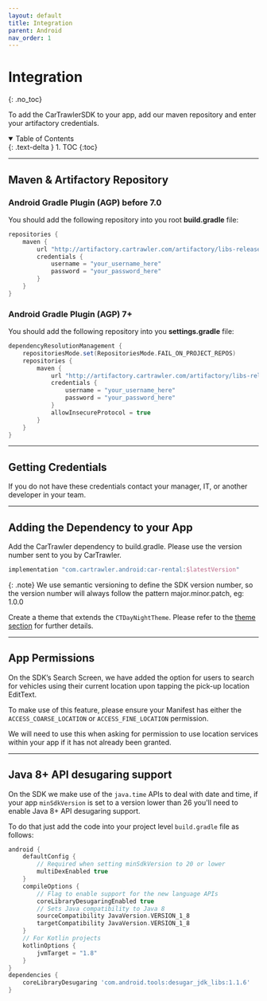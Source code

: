 ```yaml
---
layout: default
title: Integration
parent: Android
nav_order: 1
---
```


# Integration
{: .no_toc}

To add the CarTrawlerSDK to your app, add our maven repository and enter your artifactory credentials.

<details open markdown="block">
  <summary>
    Table of Contents
  </summary>
  {: .text-delta }
1. TOC
{:toc}
</details>

---

## Maven & Artifactory Repository

### Android Gradle Plugin (AGP) before 7.0

You should add the following repository into you root <b>build.gradle</b> file:

```groovy
repositories {
    maven {
        url "http://artifactory.cartrawler.com/artifactory/libs-release-local"
        credentials { 
            username = "your_username_here" 
            password = "your_password_here" 
        }
    }
}
```

### Android Gradle Plugin (AGP) 7+

You should add the following repository into you <b>settings.gradle</b> file:

```groovy
dependencyResolutionManagement {
    repositoriesMode.set(RepositoriesMode.FAIL_ON_PROJECT_REPOS)
    repositories {
        maven {
            url "http://artifactory.cartrawler.com/artifactory/libs-release-local"
            credentials {
                username = "your_username_here"
                password = "your_password_here"
            }
            allowInsecureProtocol = true
        }
    }
}
```

---

## Getting Credentials

If you do not have these credentials contact your manager, IT, or another developer in your team.

---

## Adding the Dependency to your App
Add the CarTrawler dependency to build.gradle. Please use the version number sent to you by CarTrawler.

```groovy     
implementation "com.cartrawler.android:car-rental:$latestVersion" 
```

{: .note}
We use semantic versioning to define the SDK version number, so the version number will always follow the pattern major.minor.patch, eg: 1.0.0

Create a theme that extends the ```CTDayNightTheme```. Please refer to the <a href="/docs/android/customisation/themes" target="_blank">theme section</a> for further details.

---

## App Permissions

On the SDK’s Search Screen, we have added the option for users to search for vehicles using their current location upon tapping the pick-up location EditText.

To make use of this feature, please ensure your Manifest has either the `ACCESS_COARSE_LOCATION` or `ACCESS_FINE_LOCATION` permission.

We will need to use this when asking for permission to use location services within your app if it has not already been granted.

---

## Java 8+ API desugaring support

On the SDK we make use of the `java.time` APIs to deal with date and time, if your app `minSdkVersion` is set to a version lower than 26 you'll need to enable
Java 8+ API desugaring support.

To do that just add the code into your project level `build.gradle` file as follows:

```groovy
android {
    defaultConfig {
        // Required when setting minSdkVersion to 20 or lower
        multiDexEnabled true
    }
    compileOptions {
        // Flag to enable support for the new language APIs
        coreLibraryDesugaringEnabled true
        // Sets Java compatibility to Java 8
        sourceCompatibility JavaVersion.VERSION_1_8
        targetCompatibility JavaVersion.VERSION_1_8
    }
    // For Kotlin projects
    kotlinOptions {
        jvmTarget = "1.8"
    }
}
dependencies {
    coreLibraryDesugaring 'com.android.tools:desugar_jdk_libs:1.1.6'
}
```